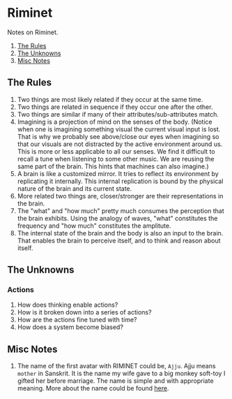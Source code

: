 Riminet
=================

Notes on Riminet.

1. [The Rules](#rules)
2. [The Unknowns](#unknowns)
3. [Misc Notes](#miscnotes)


<a name="rules"></a>

The Rules
------------------

1. Two things are most likely related if they occur at the same time.
2. Two things are related in sequence if they occur one after the other.
3. Two things are similar if many of their attributes/sub-attributes match.
4. Imagining is a projection of mind on the senses of the body.
   (Notice when one is imagining something visual the current visual input
   is lost. That is why we probably see above/close our eyes when imagining so that
   our visuals are not distracted by the active environment around us. This
   is more or less applicable to all our senses. We find it difficult to 
   recall a tune when listening to some other music. We are reusing
   the same part of the brain. This hints that machines can also imagine.)
5. A brain is like a customized mirror. It tries to reflect its environment
   by replicating it internally. This internal replication is bound
   by the physical nature of the brain and its current state.
6. More related two things are, closer/stronger are their representations
   in the brain.
7. The "what" and "how much" pretty much consumes the perception that the
   brain exhibits. Using the analogy of waves, "what" constitutes
   the frequency and "how much" constitutes the amplitute.
8. The internal state of the brain and the body is also an input to the
   brain. That enables the brain to perceive itself, and to think
   and reason about itself.


<a name="unknowns"></a>

The Unknowns
-----------------

### Actions
1. How does thinking enable actions?
1. How is it broken down into a series of actions?
1. How are the actions fine tuned with time?
1. How does a system become biased?

<a name="miscnotes"></a>

Misc Notes
-------------------
1. The name of the first avatar with RIMINET could be, `Ajju`.
   Ajju means `mother` in Sanskrit.
   It is the name my wife gave to a big monkey soft-toy I gifted her
   before marriage. The name is simple and with appropriate meaning.
   More about the name could be found [here](https://www.moonastro.com/babyname/baby%20name%20ajju%20meaning.aspx).

